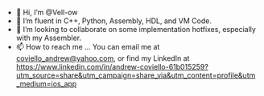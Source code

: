 - 👋 Hi, I’m @Vell-ow
- 🌱 I’m fluent in C++, Python, Assembly, HDL, and VM Code.
- 💞️ I’m looking to collaborate on some implementation hotfixes, especially with my Assembler.
- 📫 How to reach me ... You can email me at coviello_andrew@yahoo.com, or find my LinkedIn at https://www.linkedin.com/in/andrew-coviello-61b015259?utm_source=share&utm_campaign=share_via&utm_content=profile&utm_medium=ios_app

<!---
Vell-ow/Vell-ow is a ✨ special ✨ repository because its `README.md` (this file) appears on your GitHub profile.
You can click the Preview link to take a look at your changes.
--->

